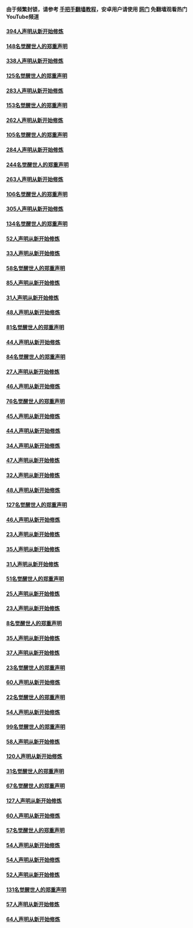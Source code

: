 #### 由于频繁封锁，请参考 [手把手翻墙教程](https://github.com/gfw-breaker/guides/wiki/)，安卓用户请使用 [网门](https://github.com/gfw-breaker/nogfw/blob/master/dl.md?t=05092201) 免翻墙观看热门YouTube频道 

#### [394人声明从新开始修炼](../pages/91/423914.md?t=05092201) 

#### [148名觉醒世人的郑重声明](../pages/91/423913.md?t=05092201) 

#### [338人声明从新开始修炼](../pages/91/423540.md?t=05092201) 

#### [125名觉醒世人的郑重声明](../pages/91/423539.md?t=05092201) 

#### [283人声明从新开始修炼](../pages/91/423296.md?t=05092201) 

#### [153名觉醒世人的郑重声明](../pages/91/423295.md?t=05092201) 

#### [262人声明从新开始修炼](../pages/91/423004.md?t=05092201) 

#### [105名觉醒世人的郑重声明](../pages/91/423003.md?t=05092201) 

#### [284人声明从新开始修炼](../pages/91/422707.md?t=05092201) 

#### [244名觉醒世人的郑重声明](../pages/91/422706.md?t=05092201) 

#### [263人声明从新开始修炼](../pages/91/422553.md?t=05092201) 

#### [106名觉醒世人的郑重声明](../pages/91/422552.md?t=05092201) 

#### [305人声明从新开始修炼](../pages/91/422153.md?t=05092201) 

#### [134名觉醒世人的郑重声明](../pages/91/422152.md?t=05092201) 

#### [52人声明从新开始修炼](../pages/91/421846.md?t=05092201) 

#### [33人声明从新开始修炼](../pages/91/421804.md?t=05092201) 

#### [58名觉醒世人的郑重声明](../pages/91/421845.md?t=05092201) 

#### [85人声明从新开始修炼](../pages/91/421769.md?t=05092201) 

#### [31人声明从新开始修炼](../pages/91/421763.md?t=05092201) 

#### [48人声明从新开始修炼](../pages/91/421605.md?t=05092201) 

#### [81名觉醒世人的郑重声明](../pages/91/421656.md?t=05092201) 

#### [44人声明从新开始修炼](../pages/91/421544.md?t=05092201) 

#### [84名觉醒世人的郑重声明](../pages/91/421543.md?t=05092201) 

#### [27人声明从新开始修炼](../pages/91/421465.md?t=05092201) 

#### [46人声明从新开始修炼](../pages/91/421454.md?t=05092201) 

#### [76名觉醒世人的郑重声明](../pages/91/421453.md?t=05092201) 

#### [45人声明从新开始修炼](../pages/91/421452.md?t=05092201) 

#### [44人声明从新开始修炼](../pages/91/421422.md?t=05092201) 

#### [34人声明从新开始修炼](../pages/91/421322.md?t=05092201) 

#### [47人声明从新开始修炼](../pages/91/421264.md?t=05092201) 

#### [32人声明从新开始修炼](../pages/91/421225.md?t=05092201) 

#### [48人声明从新开始修炼](../pages/91/421202.md?t=05092201) 

#### [127名觉醒世人的郑重声明](../pages/91/421224.md?t=05092201) 

#### [46人声明从新开始修炼](../pages/91/421203.md?t=05092201) 

#### [23人声明从新开始修炼](../pages/91/421138.md?t=05092201) 

#### [35人声明从新开始修炼](../pages/91/421122.md?t=05092201) 

#### [31人声明从新开始修炼](../pages/91/421081.md?t=05092201) 

#### [51名觉醒世人的郑重声明](../pages/91/421080.md?t=05092201) 

#### [25人声明从新开始修炼](../pages/91/421020.md?t=05092201) 

#### [23人声明从新开始修炼](../pages/91/420884.md?t=05092201) 

#### [8名觉醒世人的郑重声明](../pages/91/420883.md?t=05092201) 

#### [35人声明从新开始修炼](../pages/91/420809.md?t=05092201) 

#### [37人声明从新开始修炼](../pages/91/420766.md?t=05092201) 

#### [23名觉醒世人的郑重声明](../pages/91/420765.md?t=05092201) 

#### [60人声明从新开始修炼](../pages/91/420727.md?t=05092201) 

#### [22名觉醒世人的郑重声明](../pages/91/420726.md?t=05092201) 

#### [54人声明从新开始修炼](../pages/91/420529.md?t=05092201) 

#### [99名觉醒世人的郑重声明](../pages/91/420528.md?t=05092201) 

#### [58人声明从新开始修炼](../pages/91/420198.md?t=05092201) 

#### [120人声明从新开始修炼](../pages/91/420141.md?t=05092201) 

#### [31名觉醒世人的郑重声明](../pages/91/420197.md?t=05092201) 

#### [67名觉醒世人的郑重声明](../pages/91/420140.md?t=05092201) 

#### [127人声明从新开始修炼](../pages/91/420082.md?t=05092201) 

#### [60人声明从新开始修炼](../pages/91/420081.md?t=05092201) 

#### [57名觉醒世人的郑重声明](../pages/91/420080.md?t=05092201) 

#### [54人声明从新开始修炼](../pages/91/419533.md?t=05092201) 

#### [54人声明从新开始修炼](../pages/91/419532.md?t=05092201) 

#### [52人声明从新开始修炼](../pages/91/419531.md?t=05092201) 

#### [131名觉醒世人的郑重声明](../pages/91/419530.md?t=05092201) 

#### [57人声明从新开始修炼](../pages/91/419430.md?t=05092201) 

#### [64人声明从新开始修炼](../pages/91/419429.md?t=05092201) 

